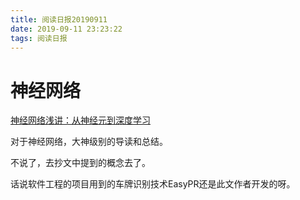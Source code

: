 ```yaml
---
title: 阅读日报20190911
date: 2019-09-11 23:23:22
tags: 阅读日报
---
```


# 神经网络

[神经网络浅讲：从神经元到深度学习](https://www.cnblogs.com/subconscious/p/5058741.html)

对于神经网络，大神级别的导读和总结。

不说了，去抄文中提到的概念去了。

话说软件工程的项目用到的车牌识别技术EasyPR还是此文作者开发的呀。



